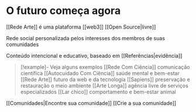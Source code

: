 
# O futuro começa agora

[[Rede Arte]] é uma plataforma [[web3]] [[Open Source|livre]]

Rede social personalizada pelos interesses dos membros de suas comunidades

Conteúdo intencional e educativo, baseado em [[Referências|evidência]]

> [!example]- Veja alguns exemplos
> [[Rede Com Ciência]] comunicação científica
> [[Autocuidado Com Ciência]] saúde mental e bem-estar
> [[Rede Arte]] futuro da web e da tecnologia
> [[Sapiens]] preservação e restauração o meio ambiente
> [[Arte Longa]] agência livre de serviços especializados
> [[Lar chico]] comportamento e bem-estar animal

[[Comunidades|Encontre sua comunidade]]
[[Crie a sua comunidade]]


